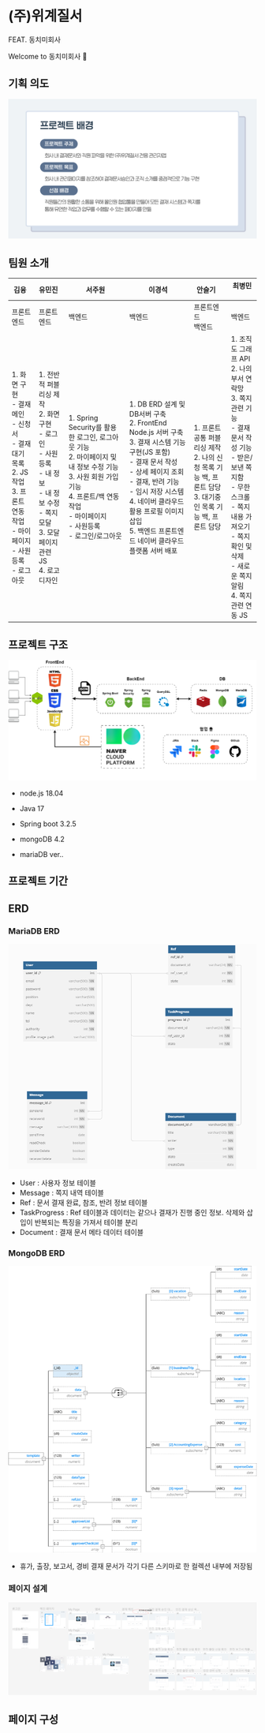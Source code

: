 # (주)위계질서

FEAT. 동치미회사

Welcome to 동치미회사 👋

## 기획 의도

![view](images/projectBackground.png)

## 팀원 소개

| 김융&nbsp;&nbsp;                  | 유민진&nbsp;&nbsp;                                  | 서주원                                                                                                                                                                                                     | 이경석                                                                                                                                                                                                                                                                                                          | 안슬기 &nbsp;&nbsp; | 최병민 &nbsp;&nbsp;                                                                                                                            |
| ------------------------------------------------------------------------------------------------------------------------------------------------------------ | --------------------------------------------------------------------------------------------------------------------------------------------------------------------------- | ---------------------------------------------------------------------------------------------------------------------------------------------------------------------------------------------------------- | --------------------------------------------------------------------------------------------------------------------------------------------------------------------------------------------------------------------------------------------------------------------------------------------------------------- | ------------------------------------------------------------------------------------------------------------------------- | ----------------------------------------------------------------------------------------------------------------------------------------------------------------------------------------------------------------------------------------------- |
| 프론트엔드                                                                                                                                                   | 프론트엔드                                                                                                                                                                  | 백엔드                                                                                                                                                                                                     | 백엔드                                                                                                                                                                                                                                                                                                          | 프론트엔드<br> 백엔드                                                                                                     | 백엔드                                                                                                                                                                                                                                          |
| 1. 화면 구현 <br> - 결재 메인 <br> - 신청서 <br> - 결재 대기 목록 <br> 2. JS 작업 <br> 3. 프론트 연동 작업 <br> - 마이페이지 <br> - 사원등록 <br> - 로그아웃 | 1. 전반적 퍼블리싱 제작 <br> 2. 화면구현 <br> - 로그인 <br> - 사원 등록 <br> - 내 정보 <br> - 내 정보 수정 <br> - 쪽지 모달 <br> 3. 모달 페이지 관련 JS <br> 4. 로고 디자인 | 1. Spring Security를 활용한 로그인, 로그아웃 기능 <br> 2. 마이페이지 및 내 정보 수정 기능 <br> 3. 사원 회원 가입 기능 <br> 4. 프론트/백 연동 작업 <br> - 마이페이지 <br> - 사원등록 <br> - 로그인/로그아웃 | 1. DB ERD 설계 및 DB서버 구축 <br> 2. FrontEnd Node.js 서버 구축 <br> 3. 결재 시스템 기능 구현(JS 포함) <br> - 결재 문서 작성 <br> - 상세 페이지 조회 <br> - 결재, 반려 기능 <br> - 임시 저장 시스템 <br> 4. 네이버 클라우드 활용 프로필 이미지 삽입 <br> 5. 백엔드 프론트엔드 네이버 클라우드 플랫폼 서버 배포 | 1. 프론트 공통 퍼블리싱 제작 <br> 2. 나의 신청 목록 기능 백, 프론트 담당 <br> 3. 대기중인 목록 기능 백, 프론트 담당       | 1. 조직도 그래프 API <br> 2. 나의 부서 연락망 <br> 3. 쪽지 관련 기능 <br> - 결재 문서 작성 기능 <br> - 받은/보낸 쪽지함 <br> - 무한 스크롤 <br> - 쪽지 내용 가져오기 <br> - 쪽지 확인 및 삭제 <br> - 새로운 쪽지 알림 <br> 4. 쪽지 관련 연동 JS |

## 프로젝트 구조

![view](images/projectStructure.png)

-   node.js 18.04

-   Java 17
-   Spring boot 3.2.5

-   mongoDB 4.2
-   mariaDB ver..

## 프로젝트 기간


## ERD

### MariaDB ERD

![view](images/mariaERD.png)

-   User : 사용자 정보 테이블
-   Message : 쪽지 내역 테이블
-   Ref : 문서 결재 완료, 참조, 반려 정보 테이블
-   TaskProgress : Ref 테이블과 데이터는 같으나 결재가 진행 중인 정보. 삭제와 삽입이 반복되는 특징을 가져서 테이블 분리
-   Document : 결재 문서 메타 데이터 테이블

### MongoDB ERD

![view](images/mongoERD.png)

-   휴가, 출장, 보고서, 경비 결재 문서가 각기 다른 스키마로 한 컬렉션 내부에 저장됨

### 페이지 설계

![view](images/figma.png)

## 페이지 구성
